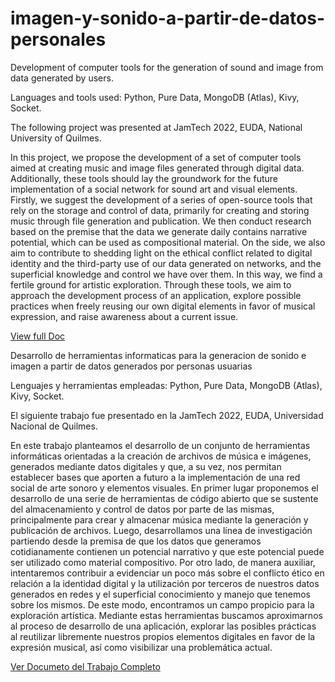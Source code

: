 # imagen-y-sonido-a-partir-de-datos-personales
Development of computer tools for the generation of sound and image from data generated by users.

Languages and tools used: Python, Pure Data, MongoDB (Atlas), Kivy, Socket.

The following project was presented at JamTech 2022, EUDA, National University of Quilmes.

In this project, we propose the development of a set of computer tools aimed at creating music and image files generated through digital data. Additionally, these tools should lay the groundwork for the future implementation of a social network for sound art and visual elements. Firstly, we suggest the development of a series of open-source tools that rely on the storage and control of data, primarily for creating and storing music through file generation and publication. We then conduct research based on the premise that the data we generate daily contains narrative potential, which can be used as compositional material. On the side, we also aim to contribute to shedding light on the ethical conflict related to digital identity and the third-party use of our data generated on networks, and the superficial knowledge and control we have over them. In this way, we find a fertile ground for artistic exploration. Through these tools, we aim to approach the development process of an application, explore possible practices when freely reusing our own digital elements in favor of musical expression, and raise awareness about a current issue.

[View full Doc](https://drive.google.com/file/d/1Xn3oreOkJjWqWOqdnXxbTyYt6YdQpXl7/view?usp=drive_link)



Desarrollo de herramientas informaticas para la generacion de sonido e imagen a partir de datos generados por personas usuarias

Lenguajes y herramientas empleadas: Python, Pure Data, MongoDB (Atlas), Kivy, Socket. 

El siguiente trabajo fue presentado en la JamTech 2022, EUDA, Universidad Nacional de Quilmes. 

En este trabajo planteamos el desarrollo de un conjunto de herramientas informáticas orientadas a la creación de archivos de música e imágenes, generados mediante datos digitales y que, a su vez, nos permitan establecer bases que aporten a futuro a la  implementación de una red social de arte sonoro y elementos visuales. En primer lugar proponemos el desarrollo de una serie de herramientas de código abierto que se sustente del almacenamiento y control de datos por parte de las mismas, principalmente para crear y almacenar música mediante la generación y publicación de archivos. Luego, desarrollamos una línea de investigación partiendo desde la premisa de que los datos que generamos cotidianamente contienen un potencial narrativo y que este potencial puede ser utilizado como material compositivo. Por otro lado, de manera auxiliar, intentaremos contribuir a evidenciar un poco más sobre el conflicto ético en relación a la identidad digital y la utilización por terceros de nuestros datos generados en redes y el superficial conocimiento y manejo que tenemos sobre los mismos. De este modo, encontramos un campo propicio para la exploración artística. Mediante estas herramientas buscamos aproximarnos al proceso de desarrollo de una aplicación, explorar las posibles prácticas al reutilizar libremente nuestros propios elementos digitales en favor de la expresión musical,  así como visibilizar una problemática actual. 

[Ver Documeto del Trabajo Completo](https://drive.google.com/file/d/1Xn3oreOkJjWqWOqdnXxbTyYt6YdQpXl7/view?usp=drive_link)
